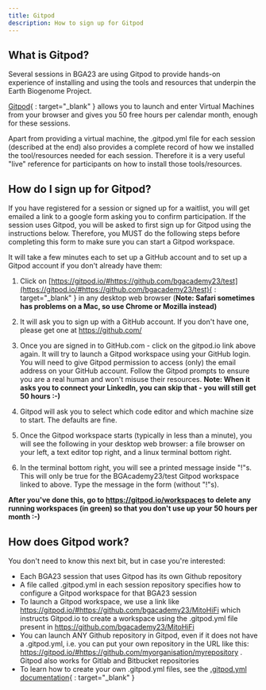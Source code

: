 ```yaml
---
title: Gitpod
description: How to sign up for Gitpod
---
```


## What is Gitpod?

Several sessions in BGA23 are using Gitpod to provide hands-on experience of installing and using the tools and resources that underpin the Earth Biogenome Project.

[Gitpod](https://gitpod.io){ : target="_blank" } allows you to launch and enter Virtual Machines from your browser and gives you 50 free hours per calendar month, enough for these sessions.

Apart from providing a virtual machine, the .gitpod.yml file for each session (described at the end) also provides a complete record of how we installed the tool/resources needed for each session. Therefore it is a very useful "live" reference for participants on how to install those tools/resources.

## How do I sign up for Gitpod?

If you have registered for a session or signed up for a waitlist, you will get emailed a link to a google form asking you to confirm participation. If the session uses Gitpod, you will be asked to first sign up for Gitpod using the instructions below. Therefore, you MUST do the following steps before completing this form to make sure you can start a Gitpod workspace.

It will take a few minutes each to set up a GitHub account and to set up a Gitpod account if you don't already have them:

1. Click on [https://gitpod.io/#https://github.com/bgacademy23/test](https://gitpod.io/#https://github.com/bgacademy23/test){ : target="_blank" } in any desktop web browser (**Note: Safari sometimes has problems on a Mac, so use Chrome or Mozilla instead)**

2. It will ask you to sign up with a GitHub account. If you don't have one, please get one at https://github.com/

3. Once you are signed in to GitHub.com - click on the gitpod.io link above again. It will try to launch a Gitpod workspace using your GitHub login. You will need to give Gitpod permission to access (only) the email address on your GitHub account. Follow the Gitpod prompts to ensure you are a real human and won't misuse their resources. **Note: When it asks you to connect your LinkedIn, you can skip that - you will still get 50 hours :-)**

4. Gitpod will ask you to select which code editor and which machine size to start. The defaults are fine.

6. Once the Gitpod workspace starts (typically in less than a minute), you will see the following in your desktop web browser: a file browser on your left, a text editor top right, and a linux terminal bottom right.

7. In the terminal bottom right, you will see a printed message inside "!"s. This will only be true for the BGAcademy23/test Gitpod workspace linked to above. Type the message in the form (without "!"s). 

**After you've done this, go to https://gitpod.io/workspaces to delete any running workspaces (in green) so that you don't use up your 50 hours per month :-)**

## How does Gitpod work?

You don't need to know this next bit, but in case you're interested:

- Each BGA23 session that uses Gitpod has its own Github repository
- A file called .gitpod.yml in each session repository specifies how to configure a Gitpod workspace for that BGA23 session
- To launch a Gitpod workspace, we use a link like https://gitpod.io/#https://github.com/bgacademy23/MitoHiFi which instructs Gitpod.io to create a workspace using the .gitpod.yml file present in https://github.com/bgacademy23/MitoHiFi
- You can launch ANY Github repository in Gitpod, even if it does not have a .gitpod.yml, i.e. you can put your own repository in the URL like this: https://gitpod.io/#https://github.com/myorganisation/myrepository . Gitpod also works for Gitlab and Bitbucket repositories
- To learn how to create your own .gitpod.yml files, see the [.gitpod.yml documentation](https://www.gitpod.io/docs/references/gitpod-yml){ : target="_blank" }
